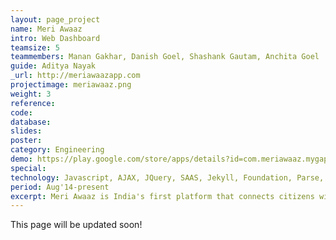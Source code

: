 ```yaml
---
layout: page_project
name: Meri Awaaz
intro: Web Dashboard
teamsize: 5
teammembers: Manan Gakhar, Danish Goel, Shashank Gautam, Anchita Goel
guide: Aditya Nayak
_url: http://meriawaazapp.com
projectimage: meriawaaz.png
weight: 3
reference: 
code: 
database: 
slides: 
poster: 
category: Engineering
demo: https://play.google.com/store/apps/details?id=com.meriawaaz.mygap
special: 
technology: Javascript, AJAX, JQuery, SAAS, Jekyll, Foundation, Parse, REST
period: Aug'14-present
excerpt: Meri Awaaz is India's first platform that connects citizens with their netas and government officials for Open, Accessible and Accountable Governance. It is mobile-first real time public engagement tool that makes catching up with the work being done in your area as easy as following up your timeline. I develop and maintain the Dashboard which is being used by Candidates/Netas in Delhi to interact with citizens of their constituency and address their issues. 
---
```

This page will be updated soon!